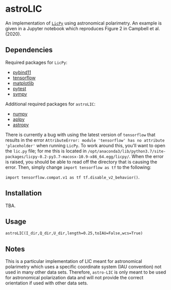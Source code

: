 # astroLIC

An implementation of [`LicPy`](https://rufat.be/licpy/) using astronomical polarimetry. An example is given in a Jupyter notebook which reproduces Figure 2 in Campbell et al. (2020).

## Dependencies

Required packages for `LicPy`:
* [pybind11](https://pypi.org/project/pybind11/)
* [tensorflow](https://www.tensorflow.org/)
* [matplotlib](https://matplotlib.org/3.1.1/index.html)
* [pytest](https://docs.pytest.org/en/stable/contents.html)
* [sympy](https://www.sympy.org/en/index.html)

Additional required packages for `astroLIC`:

* [numpy](https://numpy.org/)
* [aplpy](https://aplpy.github.io/index.html)
* [astropy](https://www.astropy.org/)

There is currently a bug with using the latest version of `tensorflow` that results in the error `AttributeError: module 'tensorflow' has no attribute 'placeholder'` when running `LicPy`. To work around this, you'll want to open the `lic.py` file; for me this is located in `/opt/anaconda3/lib/python3.7/site-packages/licpy-0.2-py3.7-macosx-10.9-x86_64.egg/licpy/`. When the error is raised, you should be able to read off the directory that is causing the error. Then, simply change `import tensorflow as tf` to the following:

`import tensorflow.compat.v1 as tf
tf.disable_v2_behavior()`.

## Installation

TBA.

## Usage

`astroLIC(I_dir,Q_dir,U_dir,length=0.25,toIAU=False,wcs=True)`

## Notes

This is a particular implementation of LIC meant for astronomical polarimetry which uses a specific coordinate system (IAU convention) not used in many other data sets. Therefore, `astro-LIC` is only meant to be used for astronomical polarization data and will not provide the correct orientation if used with other data sets.
